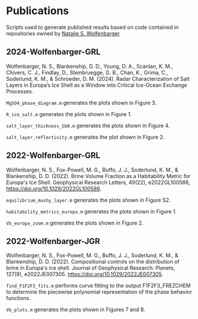 # Publications
Scripts used to generate published results based on code contained in repositories owned by [Natalie S. Wolfenbarger](https://scholar.google.com/citations?user=TReEGqQAAAAJ&hl=en)


## 2024-Wolfenbarger-GRL
Wolfenbarger, N. S., Blankenship, D. D., Young, D. A., Scanlan, K. M., Chivers, C. J., Findlay, D., Steinbruegge, G. B., Chan, K., Grima, C., Soderlund, K. M., & Schroeder, D. M. (2024). Radar Characterization of Salt Layers in Europa’s Ice Shell as a Window into Critical Ice-Ocean Exchange Processes.

`MgSO4_phase_diagram.m` generates the plots shown in Figure 3.

`R_ice_salt.m` generates the plots shown in Figure 1.

`salt_layer_thickness_Sb0.m` generates the plots shown in Figure 4.

`salt_layer_reflectivity.m` generates the plot shown in Figure 2.


## 2022-Wolfenbarger-GRL
Wolfenbarger, N. S., Fox-Powell, M. G., Buffo, J. J., Soderlund, K. M., & Blankenship, D. D. (2022). Brine Volume Fraction as a Habitability Metric for Europa's Ice Shell. Geophysical Research Letters, 49(22), e2022GL100586, https://doi.org/10.1029/2022GL100586.

`equilibrium_mushy_layer.m` generates the plots shown in Figure S2.

`habitability_metrics_europa.m` generates the plots shown in Figure 1.

`Vb_europa_zoom.m` generates the plots shown in Figure 2.


## 2022-Wolfenbarger-JGR
Wolfenbarger, N. S., Fox-Powell, M. G., Buffo, J. J., Soderlund, K. M., & Blankenship, D. D. (2022). Compositional controls on the distribution of brine in Europa's ice shell. Journal of Geophysical Research: Planets, 127(9), e2022JE007305. https://doi.org/10.1029/2022JE007305. 

`find_F1F2F3_fits.m` performs curve fitting to the output F1F2F3_FREZCHEM to determine the piecewise polynomial representation of the phase behavior functions.

`Vb_plots.m` generates the plots shown in Figures 7 and 8.

